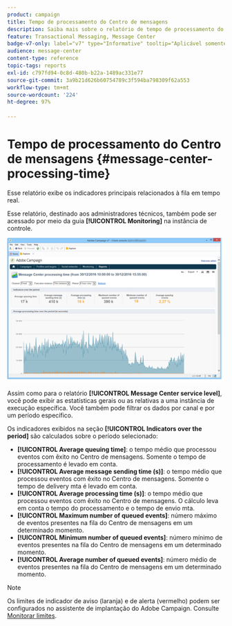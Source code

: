 ```yaml
---
product: campaign
title: Tempo de processamento do Centro de mensagens
description: Saiba mais sobre o relatório de tempo de processamento do Centro de mensagens
feature: Transactional Messaging, Message Center
badge-v7-only: label="v7" type="Informative" tooltip="Aplicável somente ao Campaign Classic v7"
audience: message-center
content-type: reference
topic-tags: reports
exl-id: c797fd94-0c8d-480b-b22a-1489ac331e77
source-git-commit: 3a9b21d626b60754789c3f594ba798309f62a553
workflow-type: tm+mt
source-wordcount: '224'
ht-degree: 97%

---
```


# Tempo de processamento do Centro de mensagens {#message-center-processing-time}



Esse relatório exibe os indicadores principais relacionados à fila em tempo real.

Esse relatório, destinado aos administradores técnicos, também pode ser acessado por meio da guia **[!UICONTROL Monitoring]** na instância de controle.

![](assets/mc_reports_2.png)

Assim como para o relatório **[!UICONTROL Message Center service level]**, você pode exibir as estatísticas gerais ou as relativas a uma instância de execução específica. Você também pode filtrar os dados por canal e por um período específico.

Os indicadores exibidos na seção **[!UICONTROL Indicators over the period]** são calculados sobre o período selecionado:

* **[!UICONTROL Average queuing time]**: o tempo médio que processou eventos com êxito no Centro de mensagens. Somente o tempo de processamento é levado em conta.
* **[!UICONTROL Average message sending time (s)]**: o tempo médio que processou eventos com êxito no Centro de mensagens. Somente o tempo de delivery mta é levado em conta.
* **[!UICONTROL Average processing time (s)]**: o tempo médio que processou eventos com êxito no Centro de mensagens. O cálculo leva em conta o tempo do processamento e o tempo de envio mta.
* **[!UICONTROL Maximum number of queued events]**: número máximo de eventos presentes na fila do Centro de mensagens em um determinado momento.
* **[!UICONTROL Minimum number of queued events]**: número mínimo de eventos presentes na fila do Centro de mensagens em um determinado momento.
* **[!UICONTROL Average number of queued events]**: número médio de eventos presentes na fila do Centro de mensagens em um determinado momento.

>[!NOTE]
>
>Os limites de indicador de aviso (laranja) e de alerta (vermelho) podem ser configurados no assistente de implantação do Adobe Campaign. Consulte [Monitorar limites](../../message-center/using/additional-configurations.md#monitoring-thresholds).
